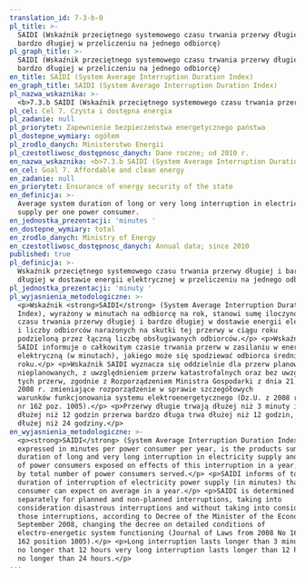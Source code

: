 ```yaml
---
translation_id: 7-3-b-0
pl_title: >-
  SAIDI (Wskaźnik przeciętnego systemowego czasu trwania przerwy długiej i
  bardzo długiej w przeliczeniu na jednego odbiorcę)
pl_graph_title: >-
  SAIDI (Wskaźnik przeciętnego systemowego czasu trwania przerwy długiej i
  bardzo długiej w przeliczeniu na jednego odbiorcę)
en_title: SAIDI (System Average Interruption Duration Index)
en_graph_title: SAIDI (System Average Interruption Duration Index)
pl_nazwa_wskaznika: >-
  <b>7.3.b SAIDI (Wskaźnik przeciętnego systemowego czasu trwania przerwy długiej i bardzo długiej w przeliczeniu na jednego odbiorcę)</b>
pl_cel: Cel 7. Czysta i dostępna energia
pl_zadanie: null
pl_priorytet: Zapewnienie bezpieczeństwa energetycznego państwa
pl_dostepne_wymiary: ogółem
pl_zrodlo_danych: Ministerstwo Energii
pl_czestotliwosc_dostępnosc_danych: Dane roczne; od 2010 r.
en_nazwa_wskaznika: <b>7.3.b SAIDI (System Average Interruption Duration Index)</b>
en_cel: Goal 7. Affordable and clean energy
en_zadanie: null
en_priorytet: Ensurance of energy security of the state
en_definicja: >-
  Average system duration of long or very long interruption in electricity
  supply per one power consumer.
en_jednostka_prezentacji: 'minutes '
en_dostepne_wymiary: total
en_zrodlo_danych: Ministry of Energy
en_czestotliwosc_dostępnosc_danych: Annual data; since 2010
published: true
pl_definicja: >-
  Wskaźnik przeciętnego systemowego czasu trwania przerwy długiej i bardzo
  długiej w dostawie energii elektrycznej w przeliczeniu na jednego odbiorcę.
pl_jednostka_prezentacji: 'minuty '
pl_wyjasnienia_metodologiczne: >-
  <p>Wskaźnik <strong>SAIDI</strong> (System Average Interruption Duration
  Index), wyrażony w minutach na odbiorcę na rok, stanowi sumę iloczynów
  czasu trwania przerwy długiej i bardzo długiej w dostawie energii elektrycznej
  i liczby odbiorców narażonych na skutki tej przerwy w ciągu roku
  podzieloną przez łączną liczbę obsługiwanych odbiorców.</p> <p>Wskaźnik
  SAIDI informuje o całkowitym czasie trwania przerw w zasilaniu w energię
  elektryczną (w minutach), jakiego może się spodziewać odbiorca średnio w ciągu
  roku.</p> <p>Wskaźnik SAIDI wyznacza się oddzielnie dla przerw planowanych i
  nieplanowanych, z uwzględnieniem przerw katastrofalnych oraz bez uwzględnienia
  tych przerw, zgodnie z Rozporządzeniem Ministra Gospodarki z dnia 21 sierpnia
  2008 r. zmieniające rozporządzenie w sprawie szczegółowych
  warunków funkcjonowania systemu elektroenergetycznego (Dz.U. z 2008 r.
  nr 162 poz. 1005).</p> <p>Przerwy długie trwają dłużej niż 3 minuty i nie
  dłużej niż 12 godzin przerwa bardzo długa trwa dłużej niż 12 godzin, ale nie
  dłużej niż 24 godziny.</p>
en_wyjasnienia_metodologiczne: >-
  <p><strong>SAIDI</strong> (System Average Interruption Duration Index),
  expressed in minutes per power consumer per year, is the products sum of
  duration of long and very long interruption in electricity supply and number
  of power consumers exposed on effects of this interruption in a year, divided
  by total number of power consumers served.</p> <p>SAIDI informs of total
  duration of interruption of electricity power supply (in minutes) that power
  consumer can expect on average in a year.</p> <p>SAIDI is determined
  separately for planned and non-planned interruptions, taking into
  consideration disastrous interruptions and without taking into consideration
  those interruptions, according to Decree of the Minister of the Economy of 21
  September 2008, changing the decree on detailed conditions of
  electro-energetic system functioning (Journal of Laws from 2008 No 162, item
  162 position 1005).</p> <p>Long interruption lasts longer than 3 minutes and
  no longer that 12 hours very long interruption lasts longer than 12 hours and
  no longer than 24 hours.</p>
---
```

